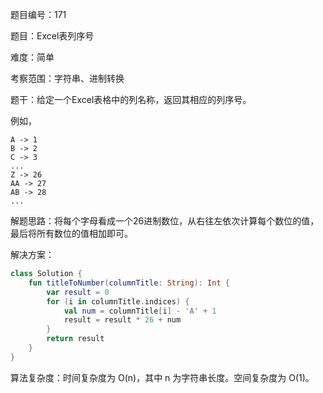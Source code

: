 题目编号：171

题目：Excel表列序号

难度：简单

考察范围：字符串、进制转换

题干：给定一个Excel表格中的列名称，返回其相应的列序号。

例如，

    A -> 1
    B -> 2
    C -> 3
    ...
    Z -> 26
    AA -> 27
    AB -> 28 
    ...

解题思路：将每个字母看成一个26进制数位，从右往左依次计算每个数位的值，最后将所有数位的值相加即可。

解决方案：

```kotlin
class Solution {
    fun titleToNumber(columnTitle: String): Int {
        var result = 0
        for (i in columnTitle.indices) {
            val num = columnTitle[i] - 'A' + 1
            result = result * 26 + num
        }
        return result
    }
}
```

算法复杂度：时间复杂度为 O(n)，其中 n 为字符串长度。空间复杂度为 O(1)。